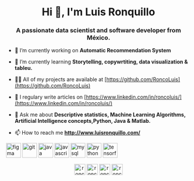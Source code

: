 <h1 align="center">Hi 👋, I'm Luis Ronquillo</h1>
<h3 align="center">A passionate data scientist and software developer from México.</h3>

- 🔭 I’m currently working on **Automatic Recommendation System**

- 🌱 I’m currently learning **Storytelling, copywrtiting, data visualization & tableu.**

- 👨‍💻 All of my projects are available at [https://github.com/RoncoLuis](https://github.com/RoncoLuis)

- 📝 I regulary write articles on [https://www.linkedin.com/in/roncoluis/](https://www.linkedin.com/in/roncoluis/)

- 💬 Ask me about **Descriptive statistics, Machine Learning Algorithms, Artificial Intelligence concepts,Python, Java & Matlab.**

- 📫 How to reach me **http://www.luisronquillo.com/**

<p align="left"><img src="https://www.vectorlogo.zone/logos/figma/figma-icon.svg" alt="figma" width="40" height="40"/> <img src="https://www.vectorlogo.zone/logos/git-scm/git-scm-icon.svg" alt="git" width="40" height="40"/> <img src="https://devicons.github.io/devicon/devicon.git/icons/java/java-original-wordmark.svg" alt="java" width="40" height="40"/> <img src="https://devicons.github.io/devicon/devicon.git/icons/javascript/javascript-original.svg" alt="javascript" width="40" height="40"/> <img src="https://devicons.github.io/devicon/devicon.git/icons/mysql/mysql-original-wordmark.svg" alt="mysql" width="40" height="40"/> <img src="https://devicons.github.io/devicon/devicon.git/icons/python/python-original.svg" alt="python" width="40" height="40"/> <img src="https://www.vectorlogo.zone/logos/tensorflow/tensorflow-icon.svg" alt="tensorflow" width="40" height="40"/></p><p align="center">
<a href="https://twitter.com/roncoluis" target="blank"><img align="center" src="https://cdn.jsdelivr.net/npm/simple-icons@3.0.1/icons/twitter.svg" alt="roncoluis" height="30" width="30" /></a>
<a href="https://linkedin.com/in/roncoluis" target="blank"><img align="center" src="https://cdn.jsdelivr.net/npm/simple-icons@3.0.1/icons/linkedin.svg" alt="roncoluis" height="30" width="30" /></a>
<a href="https://kaggle.com/roncoluis" target="blank"><img align="center" src="https://cdn.jsdelivr.net/npm/simple-icons@3.0.1/icons/kaggle.svg" alt="roncoluis" height="30" width="30" /></a>
<a href="https://www.behance.net/roncoluis" target="blank"><img align="center" src="https://cdn.jsdelivr.net/npm/simple-icons@3.0.1/icons/behance.svg" alt="roncoluis" height="30" width="30" /></a>
</p>

<!--
**RoncoLuis/roncoluis** is a ✨ _special_ ✨ repository because its `README.md` (this file) appears on your GitHub profile.

Here are some ideas to get you started:

- 🔭 I’m currently working on ...
- 🌱 I’m currently learning ...
- 👯 I’m looking to collaborate on ...
- 🤔 I’m looking for help with ...
- 💬 Ask me about ...
- 📫 How to reach me: ...
- 😄 Pronouns: ...
- ⚡ Fun fact: ...
-->
